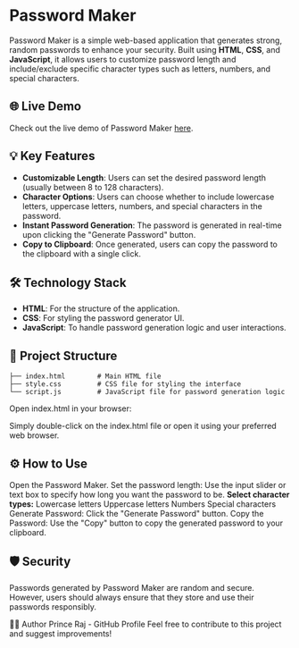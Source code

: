 # Password Maker

Password Maker is a simple web-based application that generates strong, random passwords to enhance your security. Built using **HTML**, **CSS**, and **JavaScript**, it allows users to customize password length and include/exclude specific character types such as letters, numbers, and special characters.

## 🌐 Live Demo

Check out the live demo of Password Maker [here](https://your-live-demo-link.com).


## 💡 Key Features

- **Customizable Length**: Users can set the desired password length (usually between 8 to 128 characters).
- **Character Options**: Users can choose whether to include lowercase letters, uppercase letters, numbers, and special characters in the password.
- **Instant Password Generation**: The password is generated in real-time upon clicking the "Generate Password" button.
- **Copy to Clipboard**: Once generated, users can copy the password to the clipboard with a single click.

## 🛠️ Technology Stack

- **HTML**: For the structure of the application.
- **CSS**: For styling the password generator UI.
- **JavaScript**: To handle password generation logic and user interactions.

## 📂 Project Structure


    ├── index.html        # Main HTML file
    ├── style.css         # CSS file for styling the interface
    └── script.js         # JavaScript file for password generation logic

Open index.html in your browser:

Simply double-click on the index.html file or open it using your preferred web browser.

## ⚙️ How to Use
Open the Password Maker.
Set the password length: Use the input slider or text box to specify how long you want the password to be.
**Select character types:**
Lowercase letters
Uppercase letters
Numbers
Special characters
Generate Password: Click the "Generate Password" button.
Copy the Password: Use the "Copy" button to copy the generated password to your clipboard.

## 🛡️ Security
Passwords generated by Password Maker are random and secure. However, users should always ensure that they store and use their passwords responsibly.

👨‍💻 Author
Prince Raj - GitHub Profile
Feel free to contribute to this project and suggest improvements!
